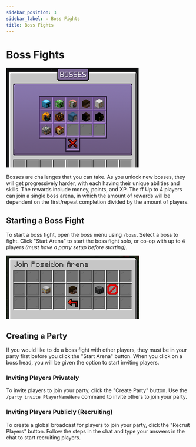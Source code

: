 ```yaml
---
sidebar_position: 3
sidebar_label: ⚔️ Boss Fights
title: Boss Fights
---
```


# Boss Fights

![Bosses](./img/bosses/bosses.png)

Bosses are challenges that you can take. As you unlock new bosses, they will get progressively harder, with each having their unique abilities and skills. The rewards include money, points, and XP. The ff Up to 4 players can join a single boss arena, in which the amount of rewards will be dependent on the first/repeat completion divided by the amount of players.

## Starting a Boss Fight
To start a boss fight, open the boss menu using `/boss`. Select a boss to fight. Click "Start Arena" to start the boss fight solo, or co-op with up to 4 players _(must have a party setup before starting)._

![Arena Party](./img/bosses/party-invite.png)
## Creating a Party
If you would like to do a boss fight with other players, they must be in your party first before you click the "Start Arena" button. When you click on a boss head, you will be given the option to start inviting players.

### Inviting Players Privately
To invite players to join your party, click the "Create Party" button. Use the `/party invite PlayerNameHere` command to invite others to join your party.

### Inviting Players Publicly (Recruiting)
To create a global broadcast for players to join your party, click the "Recruit Players" button. Follow the steps in the chat and type your answers in the chat to start recruiting players.